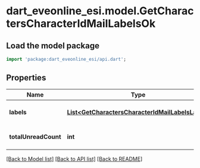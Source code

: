 # dart_eveonline_esi.model.GetCharactersCharacterIdMailLabelsOk

## Load the model package
```dart
import 'package:dart_eveonline_esi/api.dart';
```

## Properties
Name | Type | Description | Notes
------------ | ------------- | ------------- | -------------
**labels** | [**List&lt;GetCharactersCharacterIdMailLabelsLabel&gt;**](GetCharactersCharacterIdMailLabelsLabel.md) | labels array | [optional] [default to []]
**totalUnreadCount** | **int** | total_unread_count integer | [optional] [default to null]

[[Back to Model list]](../README.md#documentation-for-models) [[Back to API list]](../README.md#documentation-for-api-endpoints) [[Back to README]](../README.md)


